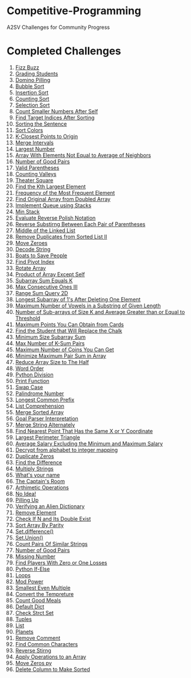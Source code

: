 # Competitive-Programming
A2SV Challenges for Community Progress






# Completed Challenges

1) [Fizz Buzz](https://github.com/CodEZ47/Competitive-Programming/blob/main/Fizz%20Buzz/fizz-buzz.js)
2) [Grading Students](https://github.com/CodEZ47/Competitive-Programming/blob/main/Grading%20Students/grading-students.js)
3) [Domino Pilling](https://github.com/CodEZ47/Competitive-Programming/blob/main/Domino%20Piling/domino_piling.cpp)
4) [Bubble Sort](https://github.com/CodEZ47/Competitive-Programming/blob/main/Bubble%20Sort/bubble-sort.js)
5) [Insertion Sort](https://github.com/CodEZ47/Competitive-Programming/blob/main/Insertion%20Sort/insertion-sort.js)
6) [Counting Sort](https://github.com/CodEZ47/Competitive-Programming/blob/main/Counting%20Sort/counting-sort.js)
7) [Selection Sort](https://github.com/CodEZ47/Competitive-Programming/blob/main/Selection%20Sort/selection-sort.js)
8) [Count Smaller Numbers After Self](https://github.com/CodEZ47/Competitive-Programming/blob/main/Count%20Smaller%20Numbers%20After%20Self/CSNAS.js)
9) [Find Target Indices After Sorting](https://github.com/CodEZ47/Competitive-Programming/blob/main/Find%20Target%20Indices%20After%20Sorting/FTIAS.js)
10) [Sorting the Sentence](https://github.com/CodEZ47/Competitive-Programming/blob/main/Sorting%20the%20Sentence/sos.js)
11) [Sort Colors](https://github.com/CodEZ47/Competitive-Programming/blob/main/Sort%20Colors/sort-colors.js)
12) [K-Closest Points to Origin](https://github.com/CodEZ47/Competitive-Programming/blob/main/K%20Closest%20Points%20to%20Origin/KCPO.js)
13) [Merge Intervals](https://github.com/CodEZ47/Competitive-Programming/blob/main/Merge%20Intervals/merge-intervals.js)
14) [Largest Number](https://github.com/CodEZ47/Competitive-Programming/blob/main/Largest%20Number/largest-number.js)
15) [Array With Elements Not Equal to Average of Neighbors](https://github.com/CodEZ47/Competitive-Programming/blob/main/Array%20With%20Elements%20Not%20Equal%20to%20Average%20of%20Neighbors/AWENEAN.js)
16) [Number of Good Pairs](https://github.com/CodEZ47/Competitive-Programming/blob/main/Number%20of%20Good%20Pairs/NoGP.js)
17) [Valid Parentheses](https://github.com/CodEZ47/Competitive-Programming/blob/main/Valid%20Parentheses/valid-parentheses.js)
18) [Counting Valleys](https://github.com/CodEZ47/Competitive-Programming/blob/main/Counting%20Valleys/counting-valleys.js)
19) [Theater Square](https://github.com/CodEZ47/Competitive-Programming/blob/main/Theater%20Square/theater-square.js)
20) [Find the Kth Largest Element](https://github.com/CodEZ47/Competitive-Programming/blob/main/Find%20the%20Kth%20Largest%20Element/FtKLE.js)
21) [Frequency of the Most Frequent Element](https://github.com/CodEZ47/Competitive-Programming/blob/main/Frequency%20of%20the%20Most%20Frequent%20Element/FotMFE.js)
22) [Find Original Array from Doubled Array](https://github.com/CodEZ47/Competitive-Programming/blob/main/Find%20Original%20Array%20From%20Doubled%20Array/FOAFDA.js)
23) [Implement Queue using Stacks](https://github.com/CodEZ47/Competitive-Programming/blob/main/Implement%20Queue%20using%20Stacks/implement-queue-using-stacks.Js)
24) [Min Stack](https://github.com/CodEZ47/Competitive-Programming/blob/main/Min%20Stack/min-stack.js)
25) [Evaluate Reverse Polish Notation](https://github.com/CodEZ47/Competitive-Programming/blob/main/Evaluate%20Reverse%20Polish%20Notation/ERPN.js)
26) [Reverse Substirng Between Each Pair of Parentheses](https://github.com/CodEZ47/Competitive-Programming/blob/main/Reverse%20Substrings%20Between%20Each%20Pair%20of%20Parentheses/RSBEPoP.js)
27) [Middle of the Linked List](https://github.com/CodEZ47/Competitive-Programming/blob/main/Middle%20of%20the%20Linked%20List/MotLL.js)
28) [Remove Duplicates from Sorted List II](https://github.com/CodEZ47/Competitive-Programming/blob/main/Remove%20Duplicates%20from%20Sorted%20List%20II/RDfSL2.js)
29) [Move Zeroes](https://github.com/CodEZ47/Competitive-Programming/blob/main/Move%20Zeroes/move-zeros.js)
30) [Decode String](https://github.com/CodEZ47/Competitive-Programming/blob/main/Decode%20String/decode-string.js)
31) [Boats to Save People](https://github.com/CodEZ47/Competitive-Programming/blob/main/Boats%20to%20Save%20People/BtSP.js)
32) [Find Pivot Index](https://github.com/CodEZ47/Competitive-Programming/blob/main/Find%20Pivot%20Index/find-pivot-index.js)
33) [Rotate Array](https://github.com/CodEZ47/Competitive-Programming/blob/main/Rotate%20Array/rotate-array.js)
34) [Product of Array Except Self](https://github.com/CodEZ47/Competitive-Programming/blob/main/Product%20of%20Array%20Except%20Self/PoAES.js)
35) [Subarray Sum Equals K](https://github.com/CodEZ47/Competitive-Programming/blob/main/Subarray%20Sum%20Equals%20K/SSEK.js)
36) [Max Consecutive Ones III](https://github.com/CodEZ47/Competitive-Programming/blob/main/Max%20Consecutive%20Ones%20III/MCOIII.js)
37) [Range Sum Query 2D](https://github.com/CodEZ47/Competitive-Programming/blob/main/Range%20Sum%20Query%202D/RSQ2D.js)
38) [Longest Subarray of 1's After Deleting One Element](https://github.com/CodEZ47/Competitive-Programming/blob/main/Longest%20Subarray%20of%201's%20After%20Deleting%20One%20Element/LSoADOE.js)
39) [Maximum Number of Vowels in a Substring of Given Length](https://github.com/CodEZ47/Competitive-Programming/blob/main/Maximum%20Number%20of%20Vowels%20in%20a%20Substring%20of%20Given%20Length/MNoViaSoGL.js)
40) [Number of Sub-arrays of Size K and Average Greater than or Equal to Threshold](https://github.com/CodEZ47/Competitive-Programming/blob/main/Number%20of%20Sub-arrays%20of%20Size%20K%20and%20Average%20Greater%20than%20or%20Equal%20to%20Threshold/NoSoSkaAGtoEtT.js)
41) [Maximum Points You Can Obtain from Cards](https://github.com/CodEZ47/Competitive-Programming/blob/main/Maximum%20Points%20You%20Can%20Obtain%20from%20Cards/MPYCOfC.js)
42) [Find the Student that Will Replace the Chalk](https://github.com/CodEZ47/Competitive-Programming/blob/main/Find%20the%20Student%20that%20Will%20Replace%20the%20Chalk/FtStWRtC.js)
43) [Minimum Size Subarray Sum](https://github.com/CodEZ47/Competitive-Programming/blob/main/Minimum%20Size%20Subarray%20Sum/MSSS.js)
44) [Max Number of K-Sum Pairs](https://github.com/CodEZ47/Competitive-Programming/blob/main/Max%20Number%20of%20K-Sum%20Pairs/MNoKSP.js)
45) [Maximum Number of Coins You Can Get](https://github.com/CodEZ47/Competitive-Programming/blob/main/Maximum%20Number%20of%20Coins%20You%20Can%20Get/MNoCYCG.js)
46) [Minimize Maximum Pair Sum in Array](https://github.com/CodEZ47/Competitive-Programming/blob/main/Minimize%20Maximum%20Pair%20Sum%20in%20Array/MMPSiA.js)
47) [Reduce Array Size to The Half](https://github.com/CodEZ47/Competitive-Programming/blob/main/Reduce%20Array%20Size%20to%20The%20Half/RAStTH.js)
48) [Word Order](https://github.com/CodEZ47/A2SV_programming/blob/main/Word%20Order/word-order.py)
49) [Python Division](https://github.com/CodEZ47/A2SV_programming/blob/main/Python%20Division/py-division.py)
50) [Print Function](https://github.com/CodEZ47/A2SV_programming/blob/main/Print%20Function/print-function.py)
51) [Swap Case](https://github.com/CodEZ47/A2SV_programming/blob/main/sWAP%20cASE/swap-case.py)
52) [Palindrome Number](https://github.com/CodEZ47/A2SV_programming/blob/main/Palindrome%20Number/palindrome-num.py)
53) [Longest Common Prefix](https://github.com/CodEZ47/A2SV_programming/blob/main/Longest%20Common%20Prefix/longest-common-prefix.py)
54) [List Comprehension](https://github.com/CodEZ47/A2SV_programming/blob/main/List%20Comprehension/list-comp.py)
55) [Merge Sorted Array](https://github.com/CodEZ47/A2SV_programming/blob/main/0088-merge-sorted-array/0088-merge-sorted-array.py)
56) [Goal Parser Interpretation](https://github.com/CodEZ47/A2SV_programming/blob/main/1678-goal-parser-interpretation/1678-goal-parser-interpretation.py)
57) [Merge String Alternately](https://github.com/CodEZ47/A2SV_programming/blob/main/1768-merge-strings-alternately/1768-merge-strings-alternately.py)
58) [Find Nearest Point That Has the Same X or Y Coordinate](https://github.com/CodEZ47/A2SV_programming/blob/main/1779-find-nearest-point-that-has-the-same-x-or-y-coordinate/1779-find-nearest-point-that-has-the-same-x-or-y-coordinate.py)
59) [Largest Perimeter Triangle](https://github.com/CodEZ47/A2SV_programming/blob/main/0976-largest-perimeter-triangle/0976-largest-perimeter-triangle.py)
60) [Average Salary Excluding the Minimum and Maximum Salary](https://github.com/CodEZ47/A2SV_programming/blob/main/1491-average-salary-excluding-the-minimum-and-maximum-salary/1491-average-salary-excluding-the-minimum-and-maximum-salary.py)
61) [Decrypt from alphabet to integer mapping](https://github.com/CodEZ47/A2SV_programming/blob/main/1309-decrypt-string-from-alphabet-to-integer-mapping/1309-decrypt-string-from-alphabet-to-integer-mapping.py)
62) [Duplicate Zeros](https://github.com/CodEZ47/A2SV_programming/blob/main/1089-duplicate-zeros/1089-duplicate-zeros.py)
63) [Find the Difference](https://github.com/CodEZ47/A2SV_programming/blob/main/0389-find-the-difference/0389-find-the-difference.py)
64) [Multiply Strings](https://github.com/CodEZ47/A2SV_programming/blob/main/0043-multiply-strings/0043-multiply-strings.py)
65) [What's your name](https://github.com/CodEZ47/A2SV_programming/blob/main/What's%20Your%20Name/what's-your-name.py)
66) [The Captain's Room](https://github.com/CodEZ47/A2SV_programming/blob/main/The%20Captain's%20Room/the-caps-room.py)
67) [Arthimetic Operations](https://github.com/CodEZ47/A2SV_programming/blob/main/Arithmetic%20Operators/arthimetic-operators.py)
68) [No Idea!](https://github.com/CodEZ47/A2SV_programming/blob/main/No%20Idea!/no-idea.py)
69) [Pilling Up](https://github.com/CodEZ47/A2SV_programming/blob/main/Piling%20Up/piling-up.py)
70) [Verifying an Alien Dictionary](https://github.com/CodEZ47/A2SV_programming/blob/main/0953-verifying-an-alien-dictionary/0953-verifying-an-alien-dictionary.py)
71) [Remove Element](https://github.com/CodEZ47/A2SV_programming/blob/main/0027-remove-element/0027-remove-element.py)
72) [Check If N and Its Double Exist](https://github.com/CodEZ47/A2SV_programming/blob/main/1346-check-if-n-and-its-double-exist/1346-check-if-n-and-its-double-exist.py)
73) [Sort Array By Parity](https://github.com/CodEZ47/A2SV_programming/blob/main/0905-sort-array-by-parity/0905-sort-array-by-parity.py)
74) [Set.difference()](https://github.com/CodEZ47/A2SV_programming/blob/main/Set.difference()/set-diff)
75) [Set.Union()](https://github.com/CodEZ47/A2SV_programming/blob/main/Set.Union()/set-union.py)
76) [Count Pairs Of Similar Strings](https://github.com/CodEZ47/A2SV_programming/blob/main/2506-count-pairs-of-similar-strings/2506-count-pairs-of-similar-strings.py)
77) [Number of Good Pairs](https://github.com/CodEZ47/A2SV_programming/blob/main/1512-number-of-good-pairs/1512-number-of-good-pairs.py)
78) [Missing Number](https://github.com/CodEZ47/A2SV_programming/blob/main/0268-missing-number/0268-missing-number.py)
79) [Find Players With Zero or One Losses](https://github.com/CodEZ47/A2SV_programming/blob/main/2225-find-players-with-zero-or-one-losses/2225-find-players-with-zero-or-one-losses.py)
80) [Python If-Else](https://github.com/CodEZ47/A2SV_programming/blob/main/Python%20If-Else/if-else.py)
81) [Loops](https://github.com/CodEZ47/A2SV_programming/blob/main/Loops/loops.py)
82) [Mod Power](https://github.com/CodEZ47/A2SV_programming/blob/main/Mod%20Power/mod-pow.py)
83) [Smallest Even Multiple](https://github.com/CodEZ47/A2SV_programming/blob/main/2413-smallest-even-multiple/2413-smallest-even-multiple.py)
84) [Convert the Tempreture](https://github.com/CodEZ47/A2SV_programming/blob/main/2469-convert-the-temperature/2469-convert-the-temperature.py)
85) [Count Good Meals](https://github.com/CodEZ47/A2SV_programming/blob/main/1711-count-good-meals/1711-count-good-meals.py)
86) [Default Dict](https://github.com/CodEZ47/A2SV_programming/blob/main/Default%20Dict/default-dict.py)
87) [Check Strct Set](https://github.com/CodEZ47/A2SV_programming/blob/main/Check%20Strict%20Set/check-strict-set.py)
88) [Tuples](https://github.com/CodEZ47/A2SV_programming/blob/main/Tuples/tuples.py)
89) [List](https://github.com/CodEZ47/A2SV_programming/blob/main/Lists/lists.py)
90) [Planets](https://github.com/CodEZ47/A2SV_programming/blob/main/Planets/planets.py)
91) [Remove Comment](https://github.com/CodEZ47/A2SV_programming/blob/main/0722-remove-comments/0722-remove-comments.py)
92) [Find Common Characters](https://github.com/CodEZ47/A2SV_programming/blob/main/1002-find-common-characters/1002-find-common-characters.py)
93) [Reverse Stirng](https://github.com/CodEZ47/A2SV_programming/blob/main/0344-reverse-string/0344-reverse-string.py)
94) [Apply Operations to an Array](https://github.com/CodEZ47/A2SV_programming/blob/main/2460-apply-operations-to-an-array/2460-apply-operations-to-an-array.py)
95) [Move Zeros py](https://github.com/CodEZ47/A2SV_programming/blob/main/0283-move-zeroes/0283-move-zeroes.py)
96) [Delete Column to Make Sorted](https://github.com/CodEZ47/A2SV_programming/blob/main/0944-delete-columns-to-make-sorted/0944-delete-columns-to-make-sorted.py)

